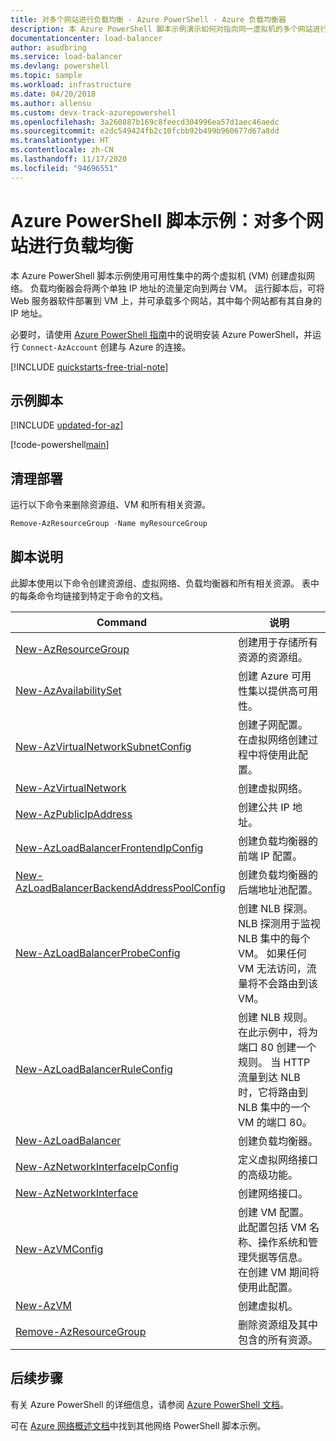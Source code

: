 ```yaml
---
title: 对多个网站进行负载均衡 - Azure PowerShell - Azure 负载均衡器
description: 本 Azure PowerShell 脚本示例演示如何对指向同一虚拟机的多个网站进行负载均衡
documentationcenter: load-balancer
author: asudbring
ms.service: load-balancer
ms.devlang: powershell
ms.topic: sample
ms.workload: infrastructure
ms.date: 04/20/2018
ms.author: allensu
ms.custom: devx-track-azurepowershell
ms.openlocfilehash: 3a260887b169c8feecd304996ea57d1aec46aedc
ms.sourcegitcommit: e2dc549424fb2c10fcbb92b499b960677d67a8dd
ms.translationtype: HT
ms.contentlocale: zh-CN
ms.lasthandoff: 11/17/2020
ms.locfileid: "94696551"
---
```

# <a name="azure-powershell-script-example-load-balance-multiple-websites"></a>Azure PowerShell 脚本示例：对多个网站进行负载均衡

本 Azure PowerShell 脚本示例使用可用性集中的两个虚拟机 (VM) 创建虚拟网络。 负载均衡器会将两个单独 IP 地址的流量定向到两台 VM。 运行脚本后，可将 Web 服务器软件部署到 VM 上，并可承载多个网站，其中每个网站都有其自身的 IP 地址。

必要时，请使用 [Azure PowerShell 指南](/powershell/azure/)中的说明安装 Azure PowerShell，并运行 `Connect-AzAccount` 创建与 Azure 的连接。

[!INCLUDE [quickstarts-free-trial-note](../../../includes/quickstarts-free-trial-note.md)]

## <a name="sample-script"></a>示例脚本

[!INCLUDE [updated-for-az](../../../includes/updated-for-az.md)]

[!code-powershell[main](../../../powershell_scripts/load-balancer/load-balance-multiple-web-sites-vm/load-balance-multiple-web-sites-vm.ps1  "Load balance multiple web sites")]

## <a name="clean-up-deployment"></a>清理部署 

运行以下命令来删除资源组、VM 和所有相关资源。

```powershell
Remove-AzResourceGroup -Name myResourceGroup
```

## <a name="script-explanation"></a>脚本说明

此脚本使用以下命令创建资源组、虚拟网络、负载均衡器和所有相关资源。 表中的每条命令均链接到特定于命令的文档。

| Command | 说明 |
|---|---|
| [New-AzResourceGroup](/powershell/module/az.resources/new-azresourcegroup) | 创建用于存储所有资源的资源组。 |
| [New-AzAvailabilitySet](/powershell/module/az.compute/new-azavailabilityset) | 创建 Azure 可用性集以提供高可用性。 |
| [New-AzVirtualNetworkSubnetConfig](/powershell/module/az.network/new-azvirtualnetworksubnetconfig) | 创建子网配置。 在虚拟网络创建过程中将使用此配置。 |
| [New-AzVirtualNetwork](/powershell/module/az.network/new-azvirtualnetwork) | 创建虚拟网络。 |
| [New-AzPublicIpAddress](/powershell/module/az.network/new-azpublicipaddress) | 创建公共 IP 地址。 |
| [New-AzLoadBalancerFrontendIpConfig](/powershell/module/az.network/new-azloadbalancerfrontendipconfig) | 创建负载均衡器的前端 IP 配置。 |
| [New-AzLoadBalancerBackendAddressPoolConfig](/powershell/module/az.network/new-azloadbalancerbackendaddresspoolconfig) | 创建负载均衡器的后端地址池配置。 |
| [New-AzLoadBalancerProbeConfig](/powershell/module/az.network/new-azloadbalancerprobeconfig) | 创建 NLB 探测。 NLB 探测用于监视 NLB 集中的每个 VM。 如果任何 VM 无法访问，流量将不会路由到该 VM。 |
| [New-AzLoadBalancerRuleConfig](/powershell/module/az.network/new-azloadbalancerruleconfig) | 创建 NLB 规则。 在此示例中，将为端口 80 创建一个规则。 当 HTTP 流量到达 NLB 时，它将路由到 NLB 集中的一个 VM 的端口 80。 |
| [New-AzLoadBalancer](/powershell/module/az.network/new-azloadbalancer) | 创建负载均衡器。 |
| [New-AzNetworkInterfaceIpConfig](/powershell/module/az.network/new-aznetworkinterfaceipconfig) | 定义虚拟网络接口的高级功能。 |
| [New-AzNetworkInterface](/powershell/module/az.network/new-aznetworkinterface) | 创建网络接口。 |
| [New-AzVMConfig](/powershell/module/az.compute/new-azvmconfig) | 创建 VM 配置。 此配置包括 VM 名称、操作系统和管理凭据等信息。 在创建 VM 期间将使用此配置。 |
| [New-AzVM](/powershell/module/az.compute/new-azvm) | 创建虚拟机。 |
|[Remove-AzResourceGroup](/powershell/module/az.resources/remove-azresourcegroup) | 删除资源组及其中包含的所有资源。 |

## <a name="next-steps"></a>后续步骤

有关 Azure PowerShell 的详细信息，请参阅 [Azure PowerShell 文档](/powershell/azure/)。

可在 [Azure 网络概述文档](../powershell-samples.md?toc=%2fazure%2fnetworking%2ftoc.json)中找到其他网络 PowerShell 脚本示例。